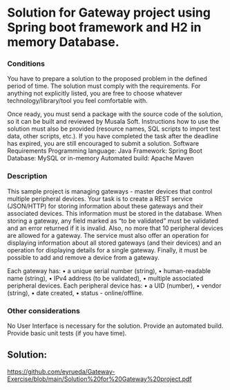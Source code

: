 # Solution for Gateway project using Spring boot framework and H2 in memory Database.

### Conditions

You have to prepare a solution to the proposed problem in the defined period of time. The solution must comply with the requirements. For anything not explicitly listed, you are free to choose whatever technology/library/tool you feel comfortable with.

Once ready, you must send a package with the source code of the solution, so it can be built and reviewed by Musala Soft. Instructions how to use the solution must also be provided (resource names, SQL scripts to import test data, other scripts, etc.).
If you have completed the task after the deadline has expired, you are still encouraged to submit a solution.
Software Requirements
Programming language: Java
Framework: Spring Boot
Database: MySQL or in-memory
Automated build: Apache Maven

### Description

This sample project is managing gateways - master devices that control multiple peripheral devices.
Your task is to create a REST service (JSON/HTTP) for storing information about these gateways and their associated devices. This information must be stored in the database.
When storing a gateway, any field marked as “to be validated” must be validated and an error returned if it is invalid. Also, no more that 10 peripheral devices are allowed for a gateway.
The service must also offer an operation for displaying information about all stored gateways (and their devices) and an operation for displaying details for a single gateway. Finally, it must be possible to add and remove a device from a gateway.

Each gateway has:
• a unique serial number (string),
• human-readable name (string),
• IPv4 address (to be validated),
• multiple associated peripheral devices.
Each peripheral device has:
• a UID (number),
• vendor (string),
• date created,
• status - online/offline.

### Other considerations

No User Interface is necessary for the solution.
Provide an automated build.
Provide basic unit tests (if you have time).

## Solution:

https://github.com/eyrueda/Gateway-Exercise/blob/main/Solution%20for%20Gateway%20project.pdf

